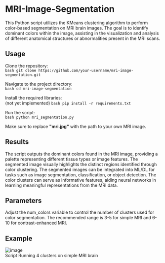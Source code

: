 # MRI-Image-Segmentation
This Python script utilizes the KMeans clustering algorithm to perform color-based segmentation on MRI brain images. The goal is to identify dominant colors within the image, assisting in the visualization and analysis of different anatomical structures or abnormalities present in the MRI scans.
## **Usage**  

Clone the repository:  
`
bash git clone https://github.com/your-username/mri-image-segmentation.git
`  

Navigate to the project directory:  
`bash cd mri-image-segmentation`

Install the required libraries:  
(not yet implemented)
`bash pip install -r requirements.txt`

Run the script:  
`bash python mri_segmentation.py
`  

Make sure to replace **"mri.jpg"** with the path to your own MRI image.  


## **Results**
The script outputs the dominant colors found in the MRI image, providing a palette representing different tissue types or image features. The segmented image visually highlights the distinct regions identified through color clustering. The segmented images can be integrated into ML/DL for tasks such as image segmentation, classification, or object detection. The color clusters can serve as informative features, aiding neural networks in learning meaningful representations from the MRI data.

## **Parameters**
Adjust the num_colors variable to control the number of clusters used for color segmentation. The recommended range is 3-5 for simple MRI and 6-10 for contrast-enhanced MRI.  

## **Example**
![image](https://github.com/DaniCoimbra/MRI-Image-Segmentation/assets/111929276/1a1a1314-6798-464f-873e-c9f55637fbc2)  
Script Running 4 clusters on simple MRI brain


